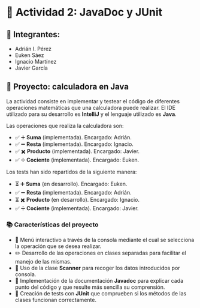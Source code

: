 # 📎 Actividad 2: JavaDoc y JUnit

## 👥 Integrantes:
<ul>
    <li>Adrián I. Pérez</li>
    <li>Euken Sáez</li>
    <li>Ignacio Martínez</li>
    <li>Javier García</li>
</ul>

## 📜 Proyecto: calculadora en Java

La actividad consiste en implementar y testear el código de diferentes operaciones matemáticas que una calculadora puede realizar. El IDE utilizado para su desarrollo es **IntelliJ** y el lenguaje utilizado es **Java**.

Las operaciones que realiza la calculadora son:
- ✅ ➕ **Suma** (implementada). Encargado: Adrián.
- ✅ ➖ **Resta** (implementada). Encargado: Ignacio.
- ✅ ✖️ **Producto** (implementada). Encargado: Javier.
- ✅ ➗ **Cociente** (implementada). Encargado: Euken.

Los tests han sido repartidos de la siguiente manera:
- ⏳ ➕ **Suma** (en desarrollo). Encargado: Euken.
- ✅ ➖ **Resta** (implementada). Encargado: Adrián.
- ⏳ ✖️ **Producto** (en desarrollo). Encargado: Ignacio.
- ✅ ➗ **Cociente** (implementada). Encargado: Javier.

### 📚 Características del proyecto
- 📔 Menú interactivo a través de la consola mediante el cual se selecciona la operación que se desea realizar.
- ✏️ Desarrollo de las operaciones en clases separadas para facilitar el manejo de las mismas.
- 📠 Uso de la clase **Scanner** para recoger los datos introducidos por consola.
- 📕 Implementación de la documentación **Javadoc** para explicar cada punto del código y que resulte más sencilla su comprensión.
- 🔎 Creación de tests con **JUnit** que comprueben si los métodos de las clases funcionan correctamente.

